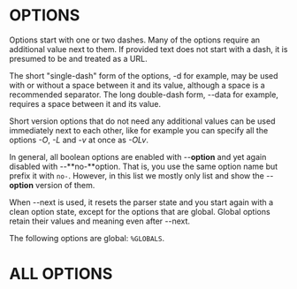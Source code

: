 <!-- Copyright (C) Daniel Stenberg, <daniel@haxx.se>, et al. -->
<!-- SPDX-License-Identifier: curl -->
# OPTIONS

Options start with one or two dashes. Many of the options require an
additional value next to them. If provided text does not start with a dash, it
is presumed to be and treated as a URL.

The short "single-dash" form of the options, -d for example, may be used with
or without a space between it and its value, although a space is a recommended
separator. The long double-dash form, --data for example, requires a space
between it and its value.

Short version options that do not need any additional values can be used
immediately next to each other, like for example you can specify all the
options *-O*, *-L* and *-v* at once as *-OLv*.

In general, all boolean options are enabled with --**option** and yet again
disabled with --**no-**option. That is, you use the same option name but
prefix it with `no-`. However, in this list we mostly only list and show the
--**option** version of them.

When --next is used, it resets the parser state and you start again with a
clean option state, except for the options that are global. Global options
retain their values and meaning even after --next.

The following options are global: `%GLOBALS`.

# ALL OPTIONS
